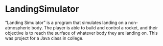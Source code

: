 # LandingSimulator
“Landing Simulator” is a program that simulates landing on a non-atmospheric body. The player is able to build and control a rocket, and their objective is to reach the surface of whatever body they are landing on. This was project for a Java class in college.
